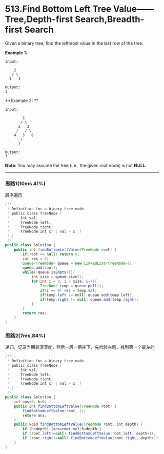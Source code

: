 # 513.Find Bottom Left Tree Value——Tree,Depth-first Search,Breadth-first Search

Given a binary tree, find the leftmost value in the last row of the tree.

**Example 1:**

```
Input:

    2
   / \
  1   3

Output:
1

```

**Example 2: **

```
Input:

        1
       / \
      2   3
     /   / \
    4   5   6
       /
      7

Output:
7
```

**Note:** You may assume the tree (i.e., the given root node) is not **NULL**.

---

### 思路1(10ms 41%)

层序遍历

```java
/**
 * Definition for a binary tree node.
 * public class TreeNode {
 *     int val;
 *     TreeNode left;
 *     TreeNode right;
 *     TreeNode(int x) { val = x; }
 * }
 */
public class Solution {
    public int findBottomLeftValue(TreeNode root) {
        if(root == null) return 0;
        int res = 0;
        Queue<TreeNode> queue = new LinkedList<TreeNode>();
        queue.add(root);
        while(!queue.isEmpty()){
            int size = queue.size();
            for(int i = 0; i < size; i++){
                TreeNode temp = queue.poll();
                if(i == 0) res = temp.val;
                if(temp.left != null) queue.add(temp.left);
                if(temp.right != null) queue.add(temp.right);
            }
        }
        return res;
    }
}
```

### 思路2(7ms,84%)

递归，记录当期最深深度，然后一层一层往下，先检验左侧，找到第一个最左的

```java
/**
 * Definition for a binary tree node.
 * public class TreeNode {
 *     int val;
 *     TreeNode left;
 *     TreeNode right;
 *     TreeNode(int x) { val = x; }
 * }
 */
public class Solution {
    int ans=0, h=0;
    public int findBottomLeftValue(TreeNode root) {
        findBottomLeftValue(root, 1);
        return ans;
    }
    public void findBottomLeftValue(TreeNode root, int depth) {
        if (h<depth) {ans=root.val;h=depth;}
        if (root.left!=null) findBottomLeftValue(root.left, depth+1);
        if (root.right!=null) findBottomLeftValue(root.right, depth+1);
    }
}
```

